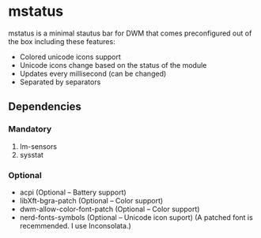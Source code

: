 # mstatus
mstatus is a minimal stautus bar for DWM that comes preconfigured out of the box including these features:
* Colored unicode icons support
* Unicode icons change based on the status of the module
* Updates every millisecond (can be changed)
* Separated by separators

## Dependencies
### Mandatory
1. lm-sensors
1. sysstat
### Optional
* acpi (Optional – Battery support)
* libXft-bgra-patch (Optional – Color support)
* dwm-allow-color-font-patch (Optional – Color support) 
* nerd-fonts-symbols (Optional – Unicode icon suport) (A patched font is recemmended. I use Inconsolata.)
